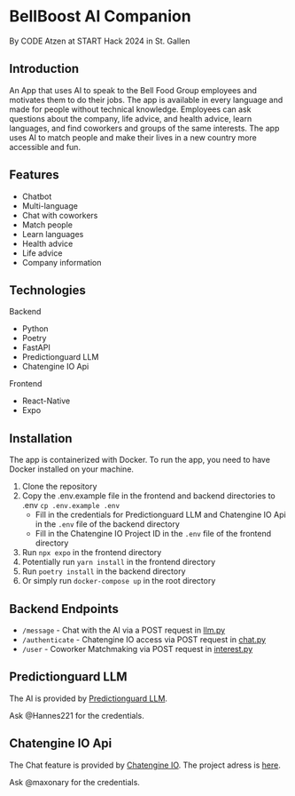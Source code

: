 # BellBoost Al Companion
By CODE Atzen at START Hack 2024 in St. Gallen

## Introduction
An App that uses AI to speak to the Bell Food Group employees and motivates them to do their jobs. The app is available in every language and made for people without technical knowledge. 
Employees can ask questions about the company, life advice, and health advice, learn languages, and find coworkers and groups of the same interests. 
The app uses AI to match people and make their lives in a new country more accessible and fun. 

## Features
- Chatbot
- Multi-language
- Chat with coworkers
- Match people
- Learn languages
- Health advice
- Life advice
- Company information

## Technologies
Backend
- Python
- Poetry
- FastAPI
- Predictionguard LLM
- Chatengine IO Api

Frontend
- React-Native
- Expo

## Installation
The app is containerized with Docker. To run the app, you need to have Docker installed on your machine.

1. Clone the repository
2. Copy the .env.example file in the frontend and backend directories to .env `cp .env.example .env`
    - Fill in the credentials for Predictionguard LLM and Chatengine IO Api in the `.env` file of the backend directory
    - Fill in the Chatengine IO Project ID in the `.env` file of the frontend directory
3. Run `npx expo` in the frontend directory
4. Potentially run `yarn install` in the frontend directory
4. Run `poetry install` in the backend directory
5. Or simply run `docker-compose up` in the root directory

## Backend Endpoints
- `/message` - Chat with the AI via a POST request in [llm.py](backend/src/routers/llm.py)
- `/authenticate` - Chatengine IO access via POST request in [chat.py](backend/src/routers/chat.py)
- `/user` - Coworker Matchmaking via POST request in [interest.py](backend/src/routers/interest.py)

## Predictionguard LLM
The AI is provided by [Predictionguard LLM](https://docs.predictionguard.com/docs/getting-started/welcome).

Ask @Hannes221 for the credentials.

## Chatengine IO Api
The Chat feature is provided by [Chatengine IO](https://chatengine.io/docs).
The project adress is [here](https://chatengine.io/projects/8cbae9cf-b388-4448-801f-6855fd62a8ad#).

Ask @maxonary for the credentials.